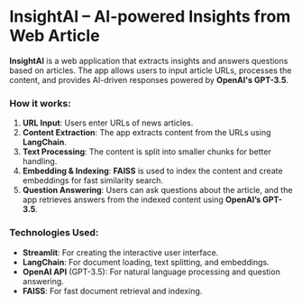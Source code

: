 
# **InsightAI – AI-powered Insights from Web Article**

**InsightAI** is a web application that extracts insights and answers questions based on articles. The app allows users to input article URLs, processes the content, and provides AI-driven responses powered by **OpenAI's GPT-3.5**.

### **How it works:**
1. **URL Input**: Users enter URLs of news articles.
2. **Content Extraction**: The app extracts content from the URLs using **LangChain**.
3. **Text Processing**: The content is split into smaller chunks for better handling.
4. **Embedding & Indexing**: **FAISS** is used to index the content and create embeddings for fast similarity search.
5. **Question Answering**: Users can ask questions about the article, and the app retrieves answers from the indexed content using **OpenAI’s GPT-3.5**.

### **Technologies Used:**
- **Streamlit**: For creating the interactive user interface.
- **LangChain**: For document loading, text splitting, and embeddings.
- **OpenAI API** (GPT-3.5): For natural language processing and question answering.
- **FAISS**: For fast document retrieval and indexing.

